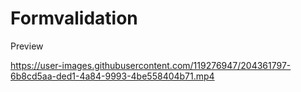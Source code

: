 # Formvalidation
Preview



https://user-images.githubusercontent.com/119276947/204361797-6b8cd5aa-ded1-4a84-9993-4be558404b71.mp4

